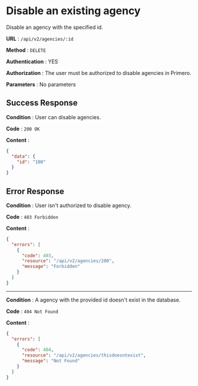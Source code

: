 # Disable an existing agency

Disable an agency with the specified id.

**URL** : `/api/v2/agencies/:id`

**Method** : `DELETE`

**Authentication** : YES

**Authorization** : The user must be authorized to disable agencies in Primero.

**Parameters** : No parameters

## Success Response

**Condition** : User can disable agencies.

**Code** : `200 OK`

**Content** :

```json
{
  "data": {
    "id": "100"
  }
}
```

## Error Response

**Condition** : User isn't authorized to disable agency.

**Code** : `403 Forbidden`

**Content** :

```json
{
  "errors": [
    {
      "code": 403,
      "resource": "/api/v2/agencies/200",
      "message": "Forbidden"
    }
  ]
}
```

---

**Condition** : A agency with the provided id doesn't exist in the database.

**Code** : `404 Not Found`

**Content** :

```json
{
  "errors": [
    {
      "code": 404,
      "resource": "/api/v2/agencies/thisdoesntexist",
      "message": "Not Found"
    }
  ]
}
```
